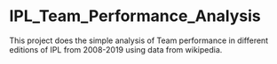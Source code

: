 # IPL_Team_Performance_Analysis

This project does the simple analysis of Team performance in different editions of IPL from 2008-2019 using data from
wikipedia.

